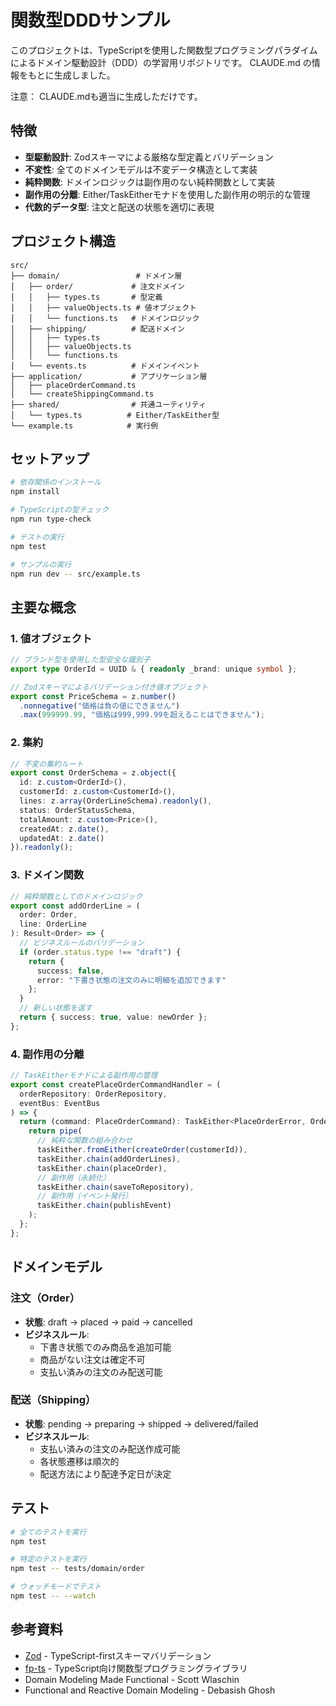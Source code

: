 # 関数型DDDサンプル

このプロジェクトは、TypeScriptを使用した関数型プログラミングパラダイムによるドメイン駆動設計（DDD）の学習用リポジトリです。
CLAUDE.md の情報をもとに生成しました。

注意： CLAUDE.mdも適当に生成しただけです。

## 特徴

- **型駆動設計**: Zodスキーマによる厳格な型定義とバリデーション
- **不変性**: 全てのドメインモデルは不変データ構造として実装
- **純粋関数**: ドメインロジックは副作用のない純粋関数として実装
- **副作用の分離**: Either/TaskEitherモナドを使用した副作用の明示的な管理
- **代数的データ型**: 注文と配送の状態を適切に表現

## プロジェクト構造

```
src/
├── domain/                 # ドメイン層
│   ├── order/             # 注文ドメイン
│   │   ├── types.ts       # 型定義
│   │   ├── valueObjects.ts # 値オブジェクト
│   │   └── functions.ts   # ドメインロジック
│   ├── shipping/          # 配送ドメイン
│   │   ├── types.ts
│   │   ├── valueObjects.ts
│   │   └── functions.ts
│   └── events.ts          # ドメインイベント
├── application/           # アプリケーション層
│   ├── placeOrderCommand.ts
│   └── createShippingCommand.ts
├── shared/                # 共通ユーティリティ
│   └── types.ts          # Either/TaskEither型
└── example.ts            # 実行例
```

## セットアップ

```bash
# 依存関係のインストール
npm install

# TypeScriptの型チェック
npm run type-check

# テストの実行
npm test

# サンプルの実行
npm run dev -- src/example.ts
```

## 主要な概念

### 1. 値オブジェクト

```typescript
// ブランド型を使用した型安全な識別子
export type OrderId = UUID & { readonly _brand: unique symbol };

// Zodスキーマによるバリデーション付き値オブジェクト
export const PriceSchema = z.number()
  .nonnegative("価格は負の値にできません")
  .max(999999.99, "価格は999,999.99を超えることはできません");
```

### 2. 集約

```typescript
// 不変の集約ルート
export const OrderSchema = z.object({
  id: z.custom<OrderId>(),
  customerId: z.custom<CustomerId>(),
  lines: z.array(OrderLineSchema).readonly(),
  status: OrderStatusSchema,
  totalAmount: z.custom<Price>(),
  createdAt: z.date(),
  updatedAt: z.date()
}).readonly();
```

### 3. ドメイン関数

```typescript
// 純粋関数としてのドメインロジック
export const addOrderLine = (
  order: Order,
  line: OrderLine
): Result<Order> => {
  // ビジネスルールのバリデーション
  if (order.status.type !== "draft") {
    return {
      success: false,
      error: "下書き状態の注文のみに明細を追加できます"
    };
  }
  // 新しい状態を返す
  return { success: true, value: newOrder };
};
```

### 4. 副作用の分離

```typescript
// TaskEitherモナドによる副作用の管理
export const createPlaceOrderCommandHandler = (
  orderRepository: OrderRepository,
  eventBus: EventBus
) => {
  return (command: PlaceOrderCommand): TaskEither<PlaceOrderError, OrderId> => {
    return pipe(
      // 純粋な関数の組み合わせ
      taskEither.fromEither(createOrder(customerId)),
      taskEither.chain(addOrderLines),
      taskEither.chain(placeOrder),
      // 副作用（永続化）
      taskEither.chain(saveToRepository),
      // 副作用（イベント発行）
      taskEither.chain(publishEvent)
    );
  };
};
```

## ドメインモデル

### 注文（Order）

- **状態**: draft → placed → paid → cancelled
- **ビジネスルール**:
  - 下書き状態でのみ商品を追加可能
  - 商品がない注文は確定不可
  - 支払い済みの注文のみ配送可能

### 配送（Shipping）

- **状態**: pending → preparing → shipped → delivered/failed
- **ビジネスルール**:
  - 支払い済みの注文のみ配送作成可能
  - 各状態遷移は順次的
  - 配送方法により配達予定日が決定

## テスト

```bash
# 全てのテストを実行
npm test

# 特定のテストを実行
npm test -- tests/domain/order

# ウォッチモードでテスト
npm test -- --watch
```

## 参考資料

- [Zod](https://zod.dev/) - TypeScript-firstスキーマバリデーション
- [fp-ts](https://gcanti.github.io/fp-ts/) - TypeScript向け関数型プログラミングライブラリ
- Domain Modeling Made Functional - Scott Wlaschin
- Functional and Reactive Domain Modeling - Debasish Ghosh